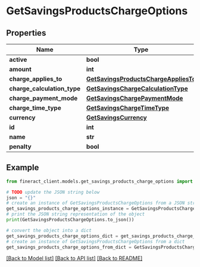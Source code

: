 # GetSavingsProductsChargeOptions


## Properties

Name | Type | Description | Notes
------------ | ------------- | ------------- | -------------
**active** | **bool** |  | [optional] 
**amount** | **int** |  | [optional] 
**charge_applies_to** | [**GetSavingsProductsChargeAppliesTo**](GetSavingsProductsChargeAppliesTo.md) |  | [optional] 
**charge_calculation_type** | [**GetSavingsChargeCalculationType**](GetSavingsChargeCalculationType.md) |  | [optional] 
**charge_payment_mode** | [**GetSavingsChargePaymentMode**](GetSavingsChargePaymentMode.md) |  | [optional] 
**charge_time_type** | [**GetSavingsChargeTimeType**](GetSavingsChargeTimeType.md) |  | [optional] 
**currency** | [**GetSavingsCurrency**](GetSavingsCurrency.md) |  | [optional] 
**id** | **int** |  | [optional] 
**name** | **str** |  | [optional] 
**penalty** | **bool** |  | [optional] 

## Example

```python
from fineract_client.models.get_savings_products_charge_options import GetSavingsProductsChargeOptions

# TODO update the JSON string below
json = "{}"
# create an instance of GetSavingsProductsChargeOptions from a JSON string
get_savings_products_charge_options_instance = GetSavingsProductsChargeOptions.from_json(json)
# print the JSON string representation of the object
print(GetSavingsProductsChargeOptions.to_json())

# convert the object into a dict
get_savings_products_charge_options_dict = get_savings_products_charge_options_instance.to_dict()
# create an instance of GetSavingsProductsChargeOptions from a dict
get_savings_products_charge_options_from_dict = GetSavingsProductsChargeOptions.from_dict(get_savings_products_charge_options_dict)
```
[[Back to Model list]](../README.md#documentation-for-models) [[Back to API list]](../README.md#documentation-for-api-endpoints) [[Back to README]](../README.md)


